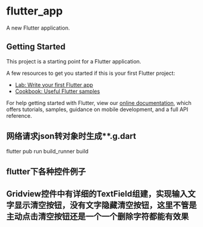 # flutter_app

A new Flutter application.

## Getting Started

This project is a starting point for a Flutter application.

A few resources to get you started if this is your first Flutter project:

- [Lab: Write your first Flutter app](https://flutter.dev/docs/get-started/codelab)
- [Cookbook: Useful Flutter samples](https://flutter.dev/docs/cookbook)

For help getting started with Flutter, view our
[online documentation](https://flutter.dev/docs), which offers tutorials,
samples, guidance on mobile development, and a full API reference.

## 网络请求json转对象时生成**.g.dart
flutter pub run build_runner build

## flutter下各种控件例子

## Gridview控件中有详细的TextField组建，实现输入文字显示清空按钮，没有文字隐藏清空按钮，这里不管是主动点击清空按钮还是一个一个删除字符都能有效果

